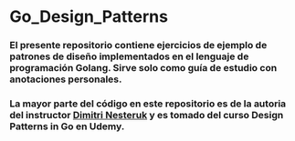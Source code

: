 # Go_Design_Patterns

### El presente repositorio contiene ejercicios de ejemplo de patrones de diseño implementados en el lenguaje de programación Golang. Sirve solo como guía de estudio con anotaciones personales.
### La mayor parte del código en este repositorio es de la autoria del instructor [Dimitri Nesteruk](https://github.com/nesteruk) y es tomado del curso Design Patterns in Go en Udemy.
